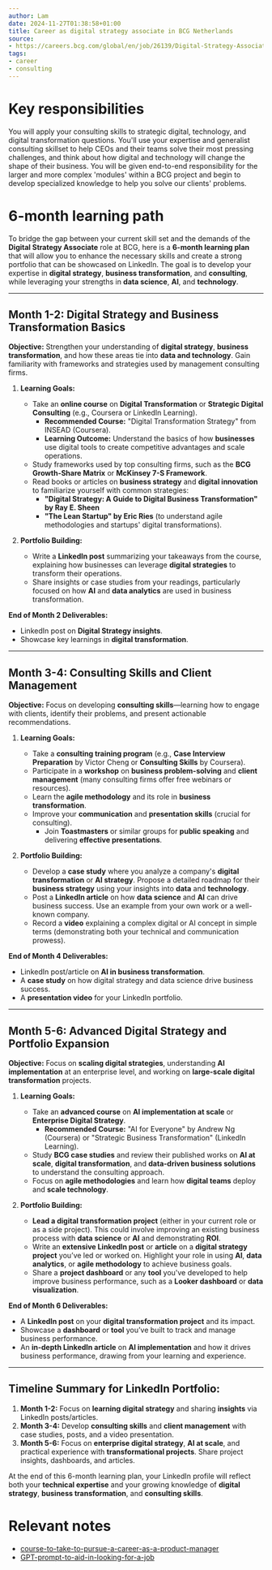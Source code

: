 ```yaml
---
author: Lam
date: 2024-11-27T01:38:58+01:00
title: Career as digital strategy associate in BCG Netherlands
source:
- https://careers.bcg.com/global/en/job/26139/Digital-Strategy-Associate-Technology-and-Digital-Advantage
tags:
- career
- consulting
---
```


# Key responsibilities

You will apply your consulting skills to strategic digital, technology, and digital transformation questions. You'll use your expertise and generalist consulting skillset to help CEOs and their teams solve their most pressing challenges, and think about how digital and technology will change the shape of their business. You will be given end-to-end responsibility for the larger and more complex 'modules' within a BCG project and begin to develop specialized knowledge to help you solve our clients' problems.

# 6-month learning path

To bridge the gap between your current skill set and the demands of the **Digital Strategy Associate** role at BCG, here is a **6-month learning plan** that will allow you to enhance the necessary skills and create a strong portfolio that can be showcased on LinkedIn. The goal is to develop your expertise in **digital strategy**, **business transformation**, and **consulting**, while leveraging your strengths in **data science**, **AI**, and **technology**.

---

## **Month 1-2: Digital Strategy and Business Transformation Basics**

**Objective:** Strengthen your understanding of **digital strategy**, **business transformation**, and how these areas tie into **data and technology**. Gain familiarity with frameworks and strategies used by management consulting firms.

1. **Learning Goals:**
   - Take an **online course** on **Digital Transformation** or **Strategic Digital Consulting** (e.g., Coursera or LinkedIn Learning).
     - **Recommended Course:** "Digital Transformation Strategy" from INSEAD (Coursera).
     - **Learning Outcome:** Understand the basics of how **businesses** use digital tools to create competitive advantages and scale operations.
   - Study frameworks used by top consulting firms, such as the **BCG Growth-Share Matrix** or **McKinsey 7-S Framework**.
   - Read books or articles on **business strategy** and **digital innovation** to familiarize yourself with common strategies:
     - **"Digital Strategy: A Guide to Digital Business Transformation" by Ray E. Sheen**
     - **"The Lean Startup" by Eric Ries** (to understand agile methodologies and startups' digital transformations).

2. **Portfolio Building:**
   - Write a **LinkedIn post** summarizing your takeaways from the course, explaining how businesses can leverage **digital strategies** to transform their operations.
   - Share insights or case studies from your readings, particularly focused on how **AI** and **data analytics** are used in business transformation.

**End of Month 2 Deliverables:**
   - LinkedIn post on **Digital Strategy insights**.
   - Showcase key learnings in **digital transformation**.

---

## **Month 3-4: Consulting Skills and Client Management**

**Objective:** Focus on developing **consulting skills**—learning how to engage with clients, identify their problems, and present actionable recommendations.

1. **Learning Goals:**
   - Take a **consulting training program** (e.g., **Case Interview Preparation** by Victor Cheng or **Consulting Skills** by Coursera).
   - Participate in a **workshop** on **business problem-solving** and **client management** (many consulting firms offer free webinars or resources).
   - Learn the **agile methodology** and its role in **business transformation**.
   - Improve your **communication** and **presentation skills** (crucial for consulting).
     - Join **Toastmasters** or similar groups for **public speaking** and delivering **effective presentations**.

2. **Portfolio Building:**
   - Develop a **case study** where you analyze a company's **digital transformation** or **AI strategy**. Propose a detailed roadmap for their **business strategy** using your insights into **data** and **technology**.
   - Post a **LinkedIn article** on how **data science** and **AI** can drive business success. Use an example from your own work or a well-known company.
   - Record a **video** explaining a complex digital or AI concept in simple terms (demonstrating both your technical and communication prowess).

**End of Month 4 Deliverables:**
   - LinkedIn post/article on **AI in business transformation**.
   - A **case study** on how digital strategy and data science drive business success.
   - A **presentation video** for your LinkedIn portfolio.

---

## **Month 5-6: Advanced Digital Strategy and Portfolio Expansion**

**Objective:** Focus on **scaling digital strategies**, understanding **AI implementation** at an enterprise level, and working on **large-scale digital transformation** projects.

1. **Learning Goals:**
   - Take an **advanced course** on **AI implementation at scale** or **Enterprise Digital Strategy**.
     - **Recommended Course:** "AI for Everyone" by Andrew Ng (Coursera) or "Strategic Business Transformation" (LinkedIn Learning).
   - Study **BCG case studies** and review their published works on **AI at scale**, **digital transformation**, and **data-driven business solutions** to understand the consulting approach.
   - Focus on **agile methodologies** and learn how **digital teams** deploy and **scale technology**.
   
2. **Portfolio Building:**
   - **Lead a digital transformation project** (either in your current role or as a side project). This could involve improving an existing business process with **data science** or **AI** and demonstrating **ROI**.
   - Write an **extensive LinkedIn post** or **article** on a **digital strategy project** you’ve led or worked on. Highlight your role in using **AI**, **data analytics**, or **agile methodology** to achieve business goals.
   - Share a **project dashboard** or any **tool** you've developed to help improve business performance, such as a **Looker dashboard** or **data visualization**.

**End of Month 6 Deliverables:**
   - A **LinkedIn post** on your **digital transformation project** and its impact.
   - Showcase a **dashboard** or **tool** you’ve built to track and manage business performance.
   - An **in-depth LinkedIn article** on **AI implementation** and how it drives business performance, drawing from your learning and experience.

---

## **Timeline Summary for LinkedIn Portfolio:**

1. **Month 1-2:** Focus on **learning digital strategy** and sharing **insights** via LinkedIn posts/articles.
2. **Month 3-4:** Develop **consulting skills** and **client management** with case studies, posts, and a video presentation.
3. **Month 5-6:** Focus on **enterprise digital strategy**, **AI at scale**, and practical experience with **transformational projects**. Share project insights, dashboards, and articles.

At the end of this 6-month learning plan, your LinkedIn profile will reflect both your **technical expertise** and your growing knowledge of **digital strategy**, **business transformation**, and **consulting skills**.

# Relevant notes

- [course-to-take-to-pursue-a-career-as-a-product-manager](Areas/course-to-take-to-pursue-a-career-as-a-product-manager.md) 
- [GPT-prompt-to-aid-in-looking-for-a-job](Resources/GPT-prompt-to-aid-in-looking-for-a-job.md) 
